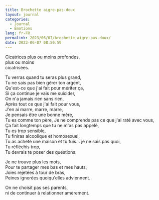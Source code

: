 ```yaml
---
title: Brochette aigre-pas-doux
layout: journal
categories:
  - Journal
  - Émotions
lang: fr-FR
permalink: 2023/06/07/brochette-aigre-pas-doux/
date: 2023-06-07 08:50:59
---
```


Cicatrices plus ou moins profondes,\
plus ou moins\
cicatrisées.

Tu verras quand tu seras plus grand,\
Tu ne sais pas bien gérer ton argent,\
Qu'est-ce que j'ai fait pour mériter ça,\
Si ça continue je vais me suicider,\
On n'a jamais rien sans rien,\
Après tout ce que j'ai fait pour vous,\
J'en ai marre, marre, marre,\
Je pensais être une bonne mère,\
Tu es comme ton père,
Je ne comprends pas ce que j'ai raté avec vous,\
Ça fait longtemps que tu ne m'as pas appelé,\
Tu es trop sensible,\
Tu finiras alcoolique et homosexuel,\
Tu as acheté une maison et tu fuis… je ne sais pas quoi,\
Tu réfléchis trop,\
Tu devrais te poser des questions.

Je ne trouve plus les mots,\
Pour te partager mes bas et mes hauts,\
Joies rejetées à tour de bras,\
Peines ignorées quoiqu'elles adviennent.

On ne choisit pas ses parents,\
ni de continuer à relationner amèrement.
